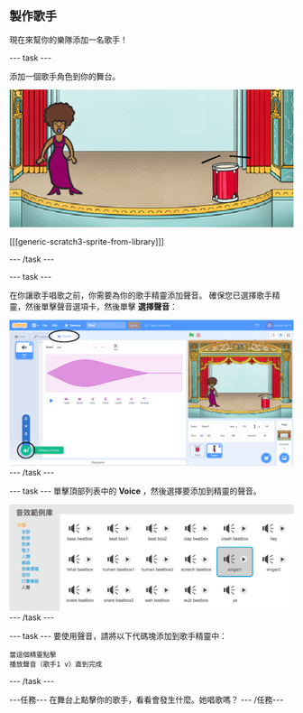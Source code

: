 ## 製作歌手

現在來幫你的樂隊添加一名歌手！

\--- task \---

添加一個歌手角色到你的舞台。

![截圖](images/band-singer-mic.png)

[[[generic-scratch3-sprite-from-library]]]

\--- /task \---

\--- task \---

在你讓歌手唱歌之前，你需要為你的歌手精靈添加聲音。 確保您已選擇歌手精靈，然後單擊聲音選項卡，然後單擊 **選擇聲音**：

![截圖](images/band-import-sound-annotated.png) \--- /task \---

\--- task \--- 單擊頂部列表中的 **Voice** ，然後選擇要添加到精靈的聲音。

![截圖](images/band-choose-sound.png) \--- /task \---

\--- task \--- 要使用聲音，請將以下代碼塊添加到歌手精靈中：

```blocks3
當這個精靈點擊
播放聲音（歌手1 v）直到完成
```

\--- /task \---

\---任務\--- 在舞台上點擊你的歌手，看看會發生什麼。她唱歌嗎？ \--- /任務\---